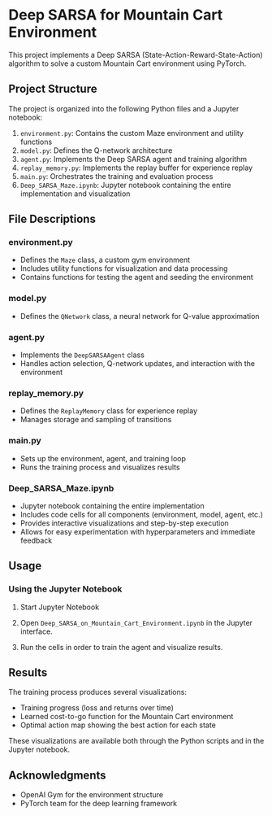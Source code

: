 # Deep SARSA for Mountain Cart Environment

This project implements a Deep SARSA (State-Action-Reward-State-Action) algorithm to solve a custom Mountain Cart environment using PyTorch.

## Project Structure

The project is organized into the following Python files and a Jupyter notebook:

1. `environment.py`: Contains the custom Maze environment and utility functions
2. `model.py`: Defines the Q-network architecture
3. `agent.py`: Implements the Deep SARSA agent and training algorithm
4. `replay_memory.py`: Implements the replay buffer for experience replay
5. `main.py`: Orchestrates the training and evaluation process
6. `Deep_SARSA_Maze.ipynb`: Jupyter notebook containing the entire implementation and visualization

## File Descriptions

### environment.py
- Defines the `Maze` class, a custom gym environment
- Includes utility functions for visualization and data processing
- Contains functions for testing the agent and seeding the environment

### model.py
- Defines the `QNetwork` class, a neural network for Q-value approximation

### agent.py
- Implements the `DeepSARSAAgent` class
- Handles action selection, Q-network updates, and interaction with the environment

### replay_memory.py
- Defines the `ReplayMemory` class for experience replay
- Manages storage and sampling of transitions

### main.py
- Sets up the environment, agent, and training loop
- Runs the training process and visualizes results

### Deep_SARSA_Maze.ipynb
- Jupyter notebook containing the entire implementation
- Includes code cells for all components (environment, model, agent, etc.)
- Provides interactive visualizations and step-by-step execution
- Allows for easy experimentation with hyperparameters and immediate feedback

## Usage

### Using the Jupyter Notebook

1. Start Jupyter Notebook
2. Open `Deep_SARSA_on_Mountain_Cart_Environment.ipynb` in the Jupyter interface.

3. Run the cells in order to train the agent and visualize results.

## Results

The training process produces several visualizations:
- Training progress (loss and returns over time)
- Learned cost-to-go function for the Mountain Cart environment
- Optimal action map showing the best action for each state

These visualizations are available both through the Python scripts and in the Jupyter notebook.


## Acknowledgments

- OpenAI Gym for the environment structure
- PyTorch team for the deep learning framework
